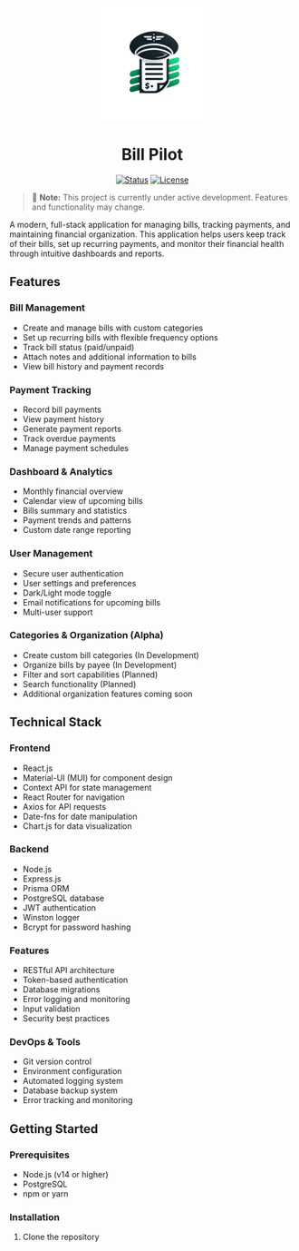 <div align="center">
  <img src="logo.png" alt="Bills Tracker Logo" width="200">

  # Bill Pilot

  [![Status](https://img.shields.io/badge/status-alpha-red)](https://github.com/craigrbailey/BillPilot)
  [![License](https://img.shields.io/badge/license-MIT-blue)](LICENSE)
</div>

> 🚧 **Note:** This project is currently under active development. Features and functionality may change.

A modern, full-stack application for managing bills, tracking payments, and maintaining financial organization. This application helps users keep track of their bills, set up recurring payments, and monitor their financial health through intuitive dashboards and reports.

## Features

### Bill Management
- Create and manage bills with custom categories
- Set up recurring bills with flexible frequency options
- Track bill status (paid/unpaid)
- Attach notes and additional information to bills
- View bill history and payment records

### Payment Tracking
- Record bill payments
- View payment history
- Generate payment reports
- Track overdue payments
- Manage payment schedules

### Dashboard & Analytics
- Monthly financial overview
- Calendar view of upcoming bills
- Bills summary and statistics
- Payment trends and patterns
- Custom date range reporting

### User Management
- Secure user authentication
- User settings and preferences
- Dark/Light mode toggle
- Email notifications for upcoming bills
- Multi-user support

### Categories & Organization (Alpha)
- Create custom bill categories (In Development)
- Organize bills by payee (In Development) 
- Filter and sort capabilities (Planned)
- Search functionality (Planned)
- Additional organization features coming soon

## Technical Stack

### Frontend
- React.js
- Material-UI (MUI) for component design
- Context API for state management
- React Router for navigation
- Axios for API requests
- Date-fns for date manipulation
- Chart.js for data visualization

### Backend
- Node.js
- Express.js
- Prisma ORM
- PostgreSQL database
- JWT authentication
- Winston logger
- Bcrypt for password hashing

### Features
- RESTful API architecture
- Token-based authentication
- Database migrations
- Error logging and monitoring
- Input validation
- Security best practices

### DevOps & Tools
- Git version control
- Environment configuration
- Automated logging system
- Database backup system
- Error tracking and monitoring

## Getting Started

### Prerequisites
- Node.js (v14 or higher)
- PostgreSQL
- npm or yarn

### Installation

1. Clone the repository

